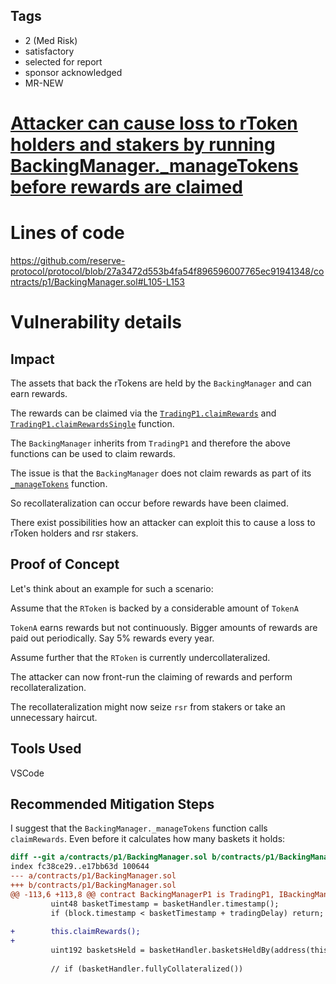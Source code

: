 ## Tags

- 2 (Med Risk)
- satisfactory
- selected for report
- sponsor acknowledged
- MR-NEW

# [Attacker can cause loss to rToken holders and stakers by running BackingManager._manageTokens before rewards are claimed](https://github.com/code-423n4/2023-02-reserve-mitigation-contest-findings/issues/22) 

# Lines of code

https://github.com/reserve-protocol/protocol/blob/27a3472d553b4fa54f896596007765ec91941348/contracts/p1/BackingManager.sol#L105-L153


# Vulnerability details

## Impact
The assets that back the rTokens are held by the `BackingManager` and can earn rewards.  

The rewards can be claimed via the [`TradingP1.claimRewards`](https://github.com/reserve-protocol/protocol/blob/27a3472d553b4fa54f896596007765ec91941348/contracts/p1/mixins/Trading.sol#L82-L84) and [`TradingP1.claimRewardsSingle`](https://github.com/reserve-protocol/protocol/blob/27a3472d553b4fa54f896596007765ec91941348/contracts/p1/mixins/Trading.sol#L90-L92) function.  

The `BackingManager` inherits from `TradingP1` and therefore the above functions can be used to claim rewards.  

The issue is that the `BackingManager` does not claim rewards as part of its [`_manageTokens`](https://github.com/reserve-protocol/protocol/blob/27a3472d553b4fa54f896596007765ec91941348/contracts/p1/BackingManager.sol#L105-L153) function.  

So recollateralization can occur before rewards have been claimed.  

There exist possibilities how an attacker can exploit this to cause a loss to rToken holders and rsr stakers.  

## Proof of Concept
Let's think about an example for such a scenario:  

Assume that the `RToken` is backed by a considerable amount of `TokenA`

`TokenA` earns rewards but not continuously. Bigger amounts of rewards are paid out periodically. Say 5% rewards every year.  

Assume further that the `RToken` is currently undercollateralized.  

The attacker can now front-run the claiming of rewards and perform recollateralization.  

The recollateralization might now seize `rsr` from stakers or take an unnecessary haircut.  

## Tools Used
VSCode

## Recommended Mitigation Steps
I suggest that the `BackingManager._manageTokens` function calls `claimRewards`. Even before it calculates how many baskets it holds:  

```diff
diff --git a/contracts/p1/BackingManager.sol b/contracts/p1/BackingManager.sol
index fc38ce29..e17bb63d 100644
--- a/contracts/p1/BackingManager.sol
+++ b/contracts/p1/BackingManager.sol
@@ -113,6 +113,8 @@ contract BackingManagerP1 is TradingP1, IBackingManager {
         uint48 basketTimestamp = basketHandler.timestamp();
         if (block.timestamp < basketTimestamp + tradingDelay) return;
 
+        this.claimRewards();
+
         uint192 basketsHeld = basketHandler.basketsHeldBy(address(this));
 
         // if (basketHandler.fullyCollateralized())
```
